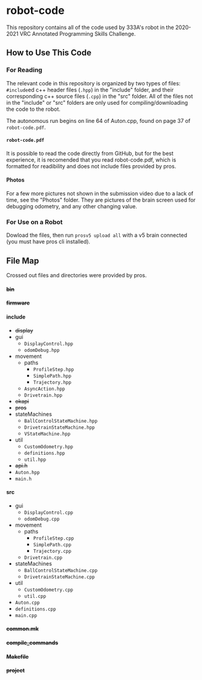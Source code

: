 # robot-code
This repository contains all of the code used by 333A's robot in the 2020-2021 VRC Annotated Programming Skills Challenge.
## How to Use This Code
### For Reading
The relevant code in this repository is organized by two types of files: `#include`ed c++ header files (`.hpp`) in the "include" folder, and their corresponding c++ source files (`.cpp`) in the "src" folder. All of the files not in the "include" or "src" folders are only used for compiling/downloading the code to the robot.

The autonomous run begins on line 64 of Auton.cpp, found on page 37 of `robot-code.pdf`.
#### `robot-code.pdf`
It is possible to read the code directly from GitHub, but for the best experience, it is recomended that you read robot-code.pdf, which is formatted for readibility and does not include files provided by pros.
#### Photos
For a few more pictures not shown in the submission video due to a lack of time, see the "Photos" folder. They are pictures of the brain screen used for debugging odometry, and any other changing value.
### For Use on a Robot
Dowload the files, then run `prosv5 upload all` with a v5 brain connected (you must have pros cli installed).
## File Map
Crossed out files and directories were provided by pros.
#### ~~bin~~
#### ~~firmware~~
#### include
* ~~display~~
* gui
  * `DisplayControl.hpp`
  * `odomDebug.hpp`
* movement
  * paths
    * `ProfileStep.hpp`
    * `SimplePath.hpp`
    * `Trajectory.hpp`
  * `AsyncAction.hpp`
  * `Drivetrain.hpp`
* ~~okapi~~
* ~~pros~~
* stateMachines
  * `BallControlStateMachine.hpp`
  * `DrivetrainStateMachine.hpp`
  * `VStateMachine.hpp`
* util
  * `CustomOdometry.hpp`
  * `definitions.hpp`
  * `util.hpp`
* ~~api.h~~
* `Auton.hpp`
* `main.h`
#### src
* gui
  * `DisplayControl.cpp`
  * `odomDebug.cpp`
* movement
  * paths
    * `ProfileStep.cpp`
    * `SimplePath.cpp`
    * `Trajectory.cpp` 
  * `Drivetrain.cpp`
* stateMachines
  * `BallControlStateMachine.cpp`
  * `DrivetrainStateMachine.cpp`
* util
  * `CustomOdometry.cpp`
  * `util.cpp`
* `Auton.cpp`
* `definitions.cpp`
* `main.cpp`
#### ~~common.mk~~
#### ~~compile_commands~~
#### ~~Makefile~~
#### ~~project~~

